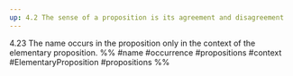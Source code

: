 ```yaml
---
up: 4.2 The sense of a proposition is its agreement and disagreement
---
```

4.23 The name occurs in the proposition only in the context of the elementary proposition.
%%
#name #occurrence #propositions #context #ElementaryProposition #propositions %%